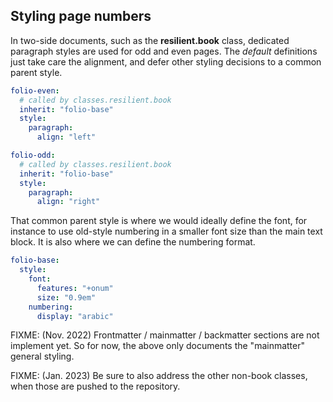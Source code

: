 ## Styling page numbers

In two-side documents, such as the **resilient.book** class, dedicated paragraph styles
are used for odd and even pages.
The _default_ definitions just take care the alignment, and defer other
styling decisions to a common parent style.

```yaml
folio-even:
  # called by classes.resilient.book
  inherit: "folio-base"
  style:
    paragraph:
      align: "left"

folio-odd:
  # called by classes.resilient.book
  inherit: "folio-base"
  style:
    paragraph:
      align: "right"
```

That common parent style is where we would ideally define the font, for instance
to use old-style numbering in a smaller font size than the main text block.
It is also where we can define the numbering format.

```yaml
folio-base:
  style:
    font:
      features: "+onum"
      size: "0.9em"
    numbering:
      display: "arabic"
```

FIXME: (Nov. 2022)
Frontmatter / mainmatter / backmatter sections are not implement yet.
So for now, the above only documents the "mainmatter" general styling.

FIXME: (Jan. 2023)
Be sure to also address the other non-book classes,
when those are pushed to the repository.
